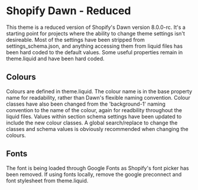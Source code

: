 # Shopify Dawn - Reduced
This theme is a reduced version of Shopify's Dawn version 8.0.0-rc.
It's a starting point for projects where the ability to change theme settings isn't desireable.
Most of the settings have been stripped from settings_schema.json, and anything accessing them from liquid files has been hard coded to the default values.
Some useful properties remain in theme.liquid and have been hard coded.

## Colours
Colours are defined in theme.liquid. The colour name is in the base property name for readability, rather than Dawn's flexible naming convention.
Colour classes have also been changed from the 'background-1' naming convention to the name of the colour, again for readbility throughout the liquid files.
Values within section schema settings have been updated to include the new colour classes.
A global search/replace to change the classes and schema values is obviously recommended when changing the colours.

## Fonts
The font is being loaded through Google Fonts as Shopify's font picker has been removed. If using fonts locally, remove the google preconnect and font stylesheet from theme.liquid. 